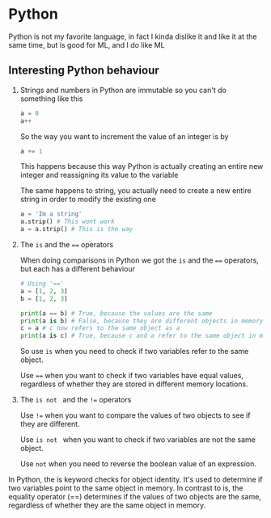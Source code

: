 # Python

Python is not my favorite language, in fact I kinda dislike it and like it at the same time, but is good for ML, 
and I do like ML

## Interesting Python behaviour

1. Strings and numbers in Python are immutable so you can't do something like this

    ```Python
    a = 0
    a++
    ```
    So the way you want to increment the value of an integer is by
    
    ```Python
    a += 1
    ```
    This happens because this way Python is actually creating an entire new integer and reassigning its value to the
    variable

    The same happens to string, you actually need to create a new entire string in order to modify the existing one
    ```Python
    a = 'Im a string'
    a.strip() # This wont work
    a = a.strip() # This is the way
    ```

2. The ``` is ``` and the ``` == ``` operators
    
    When doing comparisons in Python we got the ``` is ``` and the ``` == ``` operators, but each has a different behaviour

    ```Python
    # Using '=='
    a = [1, 2, 3]
    b = [1, 2, 3]
    
    print(a == b) # True, because the values are the same
    print(a is b) # False, because they are different objects in memory
    c = a # c now refers to the same object as a
    print(a is c) # True, because c and a refer to the same object in memory
    ```
   
    So use ``` is ``` when you need to check if two variables refer to the same object.

    Use ``` == ``` when you want to check if two variables have equal values, regardless of whether they are stored in different memory locations.

3. The ```is not ``` and the ``` != ``` operators

    Use ``` != ``` when you want to compare the values of two objects to see if they are different.

    Use ```is not ``` when you want to check if two variables are not the same object.

    Use ``` not ``` when you need to reverse the boolean value of an expression.

In Python, the is keyword checks for object identity. It's used to determine if two variables point to the same 
object in memory. In contrast to is, the equality operator (==) determines if the values of two objects are the same, 
regardless of whether they are the same object in memory.